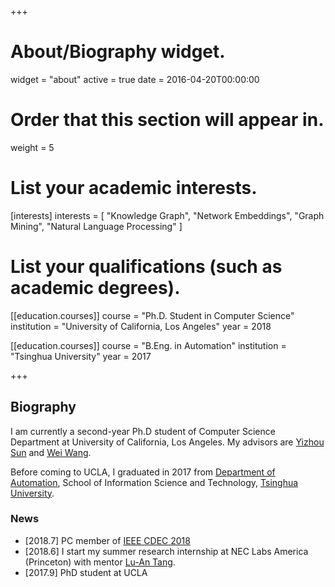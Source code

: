 +++
# About/Biography widget.
widget = "about"
active = true
date = 2016-04-20T00:00:00

# Order that this section will appear in.
weight = 5

# List your academic interests.
[interests]
  interests = [
    "Knowledge Graph",
    "Network Embeddings",
    "Graph Mining",
    "Natural Language Processing"
  ]

# List your qualifications (such as academic degrees).
[[education.courses]]
  course = "Ph.D. Student in Computer Science"
  institution = "University of California, Los Angeles"
  year = 2018

[[education.courses]]
  course = "B.Eng. in Automation"
  institution = "Tsinghua University"
  year = 2017
 
+++

## Biography

I am currently a second-year Ph.D student of Computer Science Department at University of California, Los Angeles. My advisors are [Yizhou Sun](http://web.cs.ucla.edu/~yzsun/) and [Wei Wang](http://web.cs.ucla.edu/~weiwang/).

Before coming to UCLA, I graduated in 2017 from [Department of Automation](http://www.au.tsinghua.edu.cn/publish/auen/index.html), School of Information Science and Technology, [Tsinghua University](http://www.tsinghua.edu.cn/publish/newthu/index.html).

### News
- [2018.7] PC member of [IEEE CDEC 2018](http://www.panda.sys.t.u-tokyo.ac.jp/CDEC/2018/)
- [2018.6] I start my summer research internship at NEC Labs America (Princeton) with mentor [Lu-An Tang](http://www.nec-labs.com/lu-an-tang). 
- [2017.9] PhD student at UCLA